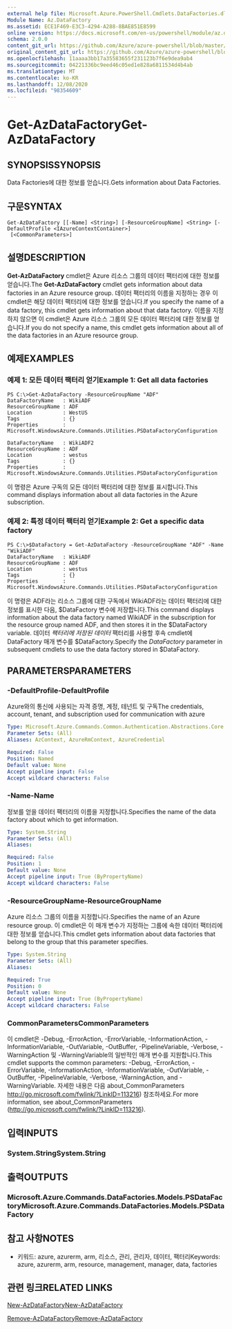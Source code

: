 ```yaml
---
external help file: Microsoft.Azure.PowerShell.Cmdlets.DataFactories.dll-Help.xml
Module Name: Az.DataFactory
ms.assetid: ECE1F469-E3C3-4294-A288-8BAE851E8599
online version: https://docs.microsoft.com/en-us/powershell/module/az.datafactory/get-azdatafactory
schema: 2.0.0
content_git_url: https://github.com/Azure/azure-powershell/blob/master/src/DataFactory/DataFactoryV2/help/Get-AzDataFactory.md
original_content_git_url: https://github.com/Azure/azure-powershell/blob/master/src/DataFactory/DataFactoryV2/help/Get-AzDataFactory.md
ms.openlocfilehash: 11aaaa3bb17a35583655f231123b7f6e9dea9ab4
ms.sourcegitcommit: 04221336bc9eed46c05ed1e828a6811534d4b4ab
ms.translationtype: MT
ms.contentlocale: ko-KR
ms.lasthandoff: 12/08/2020
ms.locfileid: "98354609"
---
```

# <span data-ttu-id="8ef1d-101">Get-AzDataFactory</span><span class="sxs-lookup"><span data-stu-id="8ef1d-101">Get-AzDataFactory</span></span>

## <span data-ttu-id="8ef1d-102">SYNOPSIS</span><span class="sxs-lookup"><span data-stu-id="8ef1d-102">SYNOPSIS</span></span>
<span data-ttu-id="8ef1d-103">Data Factories에 대한 정보를 얻습니다.</span><span class="sxs-lookup"><span data-stu-id="8ef1d-103">Gets information about Data Factories.</span></span>

## <span data-ttu-id="8ef1d-104">구문</span><span class="sxs-lookup"><span data-stu-id="8ef1d-104">SYNTAX</span></span>

```
Get-AzDataFactory [[-Name] <String>] [-ResourceGroupName] <String> [-DefaultProfile <IAzureContextContainer>]
 [<CommonParameters>]
```

## <span data-ttu-id="8ef1d-105">설명</span><span class="sxs-lookup"><span data-stu-id="8ef1d-105">DESCRIPTION</span></span>
<span data-ttu-id="8ef1d-106">**Get-AzDataFactory** cmdlet은 Azure 리소스 그룹의 데이터 팩터리에 대한 정보를 얻습니다.</span><span class="sxs-lookup"><span data-stu-id="8ef1d-106">The **Get-AzDataFactory** cmdlet gets information about data factories in an Azure resource group.</span></span>
<span data-ttu-id="8ef1d-107">데이터 팩터리의 이름을 지정하는 경우 이 cmdlet은 해당 데이터 팩터리에 대한 정보를 얻습니다.</span><span class="sxs-lookup"><span data-stu-id="8ef1d-107">If you specify the name of a data factory, this cmdlet gets information about that data factory.</span></span>
<span data-ttu-id="8ef1d-108">이름을 지정하지 않으면 이 cmdlet은 Azure 리소스 그룹의 모든 데이터 팩터리에 대한 정보를 얻습니다.</span><span class="sxs-lookup"><span data-stu-id="8ef1d-108">If you do not specify a name, this cmdlet gets information about all of the data factories in an Azure resource group.</span></span>

## <span data-ttu-id="8ef1d-109">예제</span><span class="sxs-lookup"><span data-stu-id="8ef1d-109">EXAMPLES</span></span>

### <span data-ttu-id="8ef1d-110">예제 1: 모든 데이터 팩터리 얻기</span><span class="sxs-lookup"><span data-stu-id="8ef1d-110">Example 1: Get all data factories</span></span>
```
PS C:\>Get-AzDataFactory -ResourceGroupName "ADF"
DataFactoryName   : WikiADF
ResourceGroupName : ADF
Location          : WestUS
Tags              : {}
Properties        : Microsoft.WindowsAzure.Commands.Utilities.PSDataFactoryConfiguration

DataFactoryName   : WikiADF2
ResourceGroupName : ADF
Location          : westus
Tags              : {}
Properties        : Microsoft.WindowsAzure.Commands.Utilities.PSDataFactoryConfiguration
```

<span data-ttu-id="8ef1d-111">이 명령은 Azure 구독의 모든 데이터 팩터리에 대한 정보를 표시합니다.</span><span class="sxs-lookup"><span data-stu-id="8ef1d-111">This command displays information about all data factories in the Azure subscription.</span></span>

### <span data-ttu-id="8ef1d-112">예제 2: 특정 데이터 팩터리 얻기</span><span class="sxs-lookup"><span data-stu-id="8ef1d-112">Example 2: Get a specific data factory</span></span>
```
PS C:\>$DataFactory = Get-AzDataFactory -ResourceGroupName "ADF" -Name "WikiADF"
DataFactoryName   : WikiADF
ResourceGroupName : ADF
Location          : westus
Tags              : {}
Properties        : Microsoft.WindowsAzure.Commands.Utilities.PSDataFactoryConfiguration
```

<span data-ttu-id="8ef1d-113">이 명령은 ADF라는 리소스 그룹에 대한 구독에서 WikiADF라는 데이터 팩터리에 대한 정보를 표시한 다음, $DataFactory 변수에 저장합니다.</span><span class="sxs-lookup"><span data-stu-id="8ef1d-113">This command displays information about the data factory named WikiADF in the subscription for the resource group named ADF, and then stores it in the $DataFactory variable.</span></span>
<span data-ttu-id="8ef1d-114">데이터 *팩터리에 저장된 데이터* 팩터리를 사용할 후속 cmdlet에 DataFactory 매개 변수를 $DataFactory.</span><span class="sxs-lookup"><span data-stu-id="8ef1d-114">Specify the *DataFactory* parameter in subsequent cmdlets to use the data factory stored in $DataFactory.</span></span>

## <span data-ttu-id="8ef1d-115">PARAMETERS</span><span class="sxs-lookup"><span data-stu-id="8ef1d-115">PARAMETERS</span></span>

### <span data-ttu-id="8ef1d-116">-DefaultProfile</span><span class="sxs-lookup"><span data-stu-id="8ef1d-116">-DefaultProfile</span></span>
<span data-ttu-id="8ef1d-117">Azure와의 통신에 사용되는 자격 증명, 계정, 테넌트 및 구독</span><span class="sxs-lookup"><span data-stu-id="8ef1d-117">The credentials, account, tenant, and subscription used for communication with azure</span></span>

```yaml
Type: Microsoft.Azure.Commands.Common.Authentication.Abstractions.Core.IAzureContextContainer
Parameter Sets: (All)
Aliases: AzContext, AzureRmContext, AzureCredential

Required: False
Position: Named
Default value: None
Accept pipeline input: False
Accept wildcard characters: False
```

### <span data-ttu-id="8ef1d-118">-Name</span><span class="sxs-lookup"><span data-stu-id="8ef1d-118">-Name</span></span>
<span data-ttu-id="8ef1d-119">정보를 얻을 데이터 팩터리의 이름을 지정합니다.</span><span class="sxs-lookup"><span data-stu-id="8ef1d-119">Specifies the name of the data factory about which to get information.</span></span>

```yaml
Type: System.String
Parameter Sets: (All)
Aliases:

Required: False
Position: 1
Default value: None
Accept pipeline input: True (ByPropertyName)
Accept wildcard characters: False
```

### <span data-ttu-id="8ef1d-120">-ResourceGroupName</span><span class="sxs-lookup"><span data-stu-id="8ef1d-120">-ResourceGroupName</span></span>
<span data-ttu-id="8ef1d-121">Azure 리소스 그룹의 이름을 지정합니다.</span><span class="sxs-lookup"><span data-stu-id="8ef1d-121">Specifies the name of an Azure resource group.</span></span>
<span data-ttu-id="8ef1d-122">이 cmdlet은 이 매개 변수가 지정하는 그룹에 속한 데이터 팩터리에 대한 정보를 얻습니다.</span><span class="sxs-lookup"><span data-stu-id="8ef1d-122">This cmdlet gets information about data factories that belong to the group that this parameter specifies.</span></span>

```yaml
Type: System.String
Parameter Sets: (All)
Aliases:

Required: True
Position: 0
Default value: None
Accept pipeline input: True (ByPropertyName)
Accept wildcard characters: False
```

### <span data-ttu-id="8ef1d-123">CommonParameters</span><span class="sxs-lookup"><span data-stu-id="8ef1d-123">CommonParameters</span></span>
<span data-ttu-id="8ef1d-124">이 cmdlet은 -Debug, -ErrorAction, -ErrorVariable, -InformationAction, -InformationVariable, -OutVariable, -OutBuffer, -PipelineVariable, -Verbose, -WarningAction 및 -WarningVariable의 일반적인 매개 변수를 지원합니다.</span><span class="sxs-lookup"><span data-stu-id="8ef1d-124">This cmdlet supports the common parameters: -Debug, -ErrorAction, -ErrorVariable, -InformationAction, -InformationVariable, -OutVariable, -OutBuffer, -PipelineVariable, -Verbose, -WarningAction, and -WarningVariable.</span></span> <span data-ttu-id="8ef1d-125">자세한 내용은 다음 about_CommonParameters http://go.microsoft.com/fwlink/?LinkID=113216) 참조하세요.</span><span class="sxs-lookup"><span data-stu-id="8ef1d-125">For more information, see about_CommonParameters (http://go.microsoft.com/fwlink/?LinkID=113216).</span></span>

## <span data-ttu-id="8ef1d-126">입력</span><span class="sxs-lookup"><span data-stu-id="8ef1d-126">INPUTS</span></span>

### <span data-ttu-id="8ef1d-127">System.String</span><span class="sxs-lookup"><span data-stu-id="8ef1d-127">System.String</span></span>

## <span data-ttu-id="8ef1d-128">출력</span><span class="sxs-lookup"><span data-stu-id="8ef1d-128">OUTPUTS</span></span>

### <span data-ttu-id="8ef1d-129">Microsoft.Azure.Commands.DataFactories.Models.PSDataFactory</span><span class="sxs-lookup"><span data-stu-id="8ef1d-129">Microsoft.Azure.Commands.DataFactories.Models.PSDataFactory</span></span>

## <span data-ttu-id="8ef1d-130">참고 사항</span><span class="sxs-lookup"><span data-stu-id="8ef1d-130">NOTES</span></span>
* <span data-ttu-id="8ef1d-131">키워드: azure, azurerm, arm, 리소스, 관리, 관리자, 데이터, 팩터리</span><span class="sxs-lookup"><span data-stu-id="8ef1d-131">Keywords: azure, azurerm, arm, resource, management, manager, data, factories</span></span>

## <span data-ttu-id="8ef1d-132">관련 링크</span><span class="sxs-lookup"><span data-stu-id="8ef1d-132">RELATED LINKS</span></span>

[<span data-ttu-id="8ef1d-133">New-AzDataFactory</span><span class="sxs-lookup"><span data-stu-id="8ef1d-133">New-AzDataFactory</span></span>](./New-AzDataFactory.md)

[<span data-ttu-id="8ef1d-134">Remove-AzDataFactory</span><span class="sxs-lookup"><span data-stu-id="8ef1d-134">Remove-AzDataFactory</span></span>](./Remove-AzDataFactory.md)


